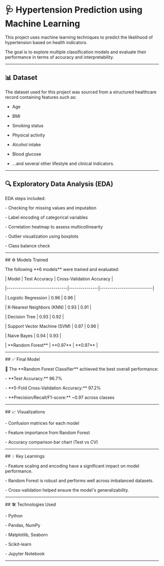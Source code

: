 # 🩺 Hypertension Prediction using Machine Learning



This project uses machine learning techniques to predict the likelihood of hypertension based on health indicators. 

The goal is to explore multiple classification models and evaluate their performance in terms of accuracy and interpretability.



---



## 📊 Dataset



The dataset used for this project was sourced from a structured healthcare record containing features such as:



- Age

- BMI

- Smoking status

- Physical activity

- Alcohol intake

- Blood glucose

- ...and several other lifestyle and clinical indicators.



---



## 🔍 Exploratory Data Analysis (EDA)



EDA steps included:



\- Checking for missing values and imputation

\- Label encoding of categorical variables

\- Correlation heatmap to assess multicollinearity

\- Outlier visualization using boxplots

\- Class balance check



---



\## ⚙️ Models Trained



The following \*\*6 models\*\* were trained and evaluated:



| Model                          | Test Accuracy | Cross-Validation Accuracy |

|-------------------------------|---------------|---------------------------|

| Logistic Regression           | 0.96          | 0.96                      |

| K-Nearest Neighbors (KNN)     | 0.93          | 0.91                      |

| Decision Tree                 | 0.93          | 0.92                      |

| Support Vector Machine (SVM)  | 0.97          | 0.96                      |

| Naive Bayes                   | 0.94          | 0.93                      |

| \*\*Random Forest\*\*             | \*\*0.97\*\*      | \*\*0.97\*\*                  |



---



\## ✅ Final Model



🎯 The \*\*Random Forest Classifier\*\* achieved the best overall performance:

\- \*\*Test Accuracy:\*\* 96.7%

\- \*\*5-Fold Cross-Validation Accuracy:\*\* 97.2%

\- \*\*Precision/Recall/F1-score:\*\* ~0.97 across classes



---



\## 📈 Visualizations



\- Confusion matrices for each model

\- Feature importance from Random Forest

\- Accuracy comparison bar chart (Test vs CV)



---



\## 💡 Key Learnings



\- Feature scaling and encoding have a significant impact on model performance.

\- Random Forest is robust and performs well across imbalanced datasets.

\- Cross-validation helped ensure the model's generalizability.



---



\## 🛠️ Technologies Used



\- Python

\- Pandas, NumPy

\- Matplotlib, Seaborn

\- Scikit-learn

\- Jupyter Notebook



---

